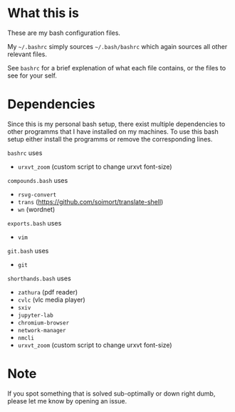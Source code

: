 # What this is
These are my bash configuration files.

My `~/.bashrc` simply sources `~/.bash/bashrc` which again sources all other relevant files.

See `bashrc` for a brief explenation of what each file contains, or the files to see for your self.

# Dependencies
Since this is my personal bash setup, there exist multiple dependencies to other programms that I have installed on my machines.
To use this bash setup either install the programms or remove the corresponding lines.

`bashrc` uses
- `urxvt_zoom` (custom script to change urxvt font-size)

`compounds.bash` uses 
- `rsvg-convert`
- `trans` (https://github.com/soimort/translate-shell)
- `wn` (wordnet)

`exports.bash` uses
- `vim`

`git.bash` uses
- `git`

`shorthands.bash` uses
- `zathura` (pdf reader)
- `cvlc` (vlc media player)
- `sxiv`
- `jupyter-lab`
- `chromium-browser`
- `network-manager`
- `nmcli`
- `urxvt_zoom` (custom script to change urxvt font-size)

# Note
If you spot something that is solved sub-optimally or down right dumb, please let me know by opening an issue.
